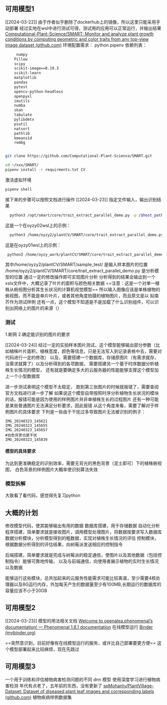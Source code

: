
## 可用模型1
[[2024-03-22]]
由于作者似乎删除了dockerhub上的镜像，所以这里只能采用手动部署
经过实地在wsl中进行测试可得，测试用的应用可以正常运行，并输出结果
[Computational-Plant-Science/SMART: Monitor and analyze plant growth conditions by computing geometric and color traits from any top-view image dataset (github.com)](https://github.com/Computational-Plant-Science/SMART)
环境配置需求：
python
pipenv
依赖列表：
```txt
	 numpy
    Pillow
    scipy
    scikit-image==0.19.3
    scikit-learn
    matplotlib
    pandas
    pytest
    opencv-python-headless
    openpyxl
    imutils
    numba
    skan
    tabulate
    pylibdmtx
    psutil
    natsort
    pathlib
    kmeans1d
    rembg
```

```sh

git clone https://github.com/Computational-Plant-Science/SMART.git

```
```sh
cd ~/xxx/SMART/
pipenv install -r requirments.txt CV
```


激活虚拟环境
```sh
pipenv shell
```

接下来的步骤可以按照文档进行操作
[[2024-03-23]]
指定文件输入，输出识别结果

```sh
  python3 /opt/smart/core/trait_extract_parallel_demo.py -p /$host_path/SMART/sample_test/
```
这是一个在oyzy02wsl上的示例：
```sh
  python3 /home/oyzy2/plantCV/SMART/core/trait_extract_parallel_demo.py -p /home/oyzy2/plantCV/SMART/sample_test/
```
这是在oyzy01wsl上的示例：
```sh
 python3 /home/oyzy_work/plantCV/SMART/core/trait_extract_parallel_demo.py -p /home/oyzy_work/plantCV/SMART/sample_test/

```
其中/home/oyzy2/plantCV/SMART/sample_test/ 是输入样本图片的位置
/home/oyzy2/plantCV/SMART/core/trait_extract_parallel_demo.py 是分析模型的位置
通过一定的修改操作即可实现图片分析
分析得到的结果会输出到一个xslx文件中，大概记录了叶片的面积与颜色相关数据
==注意：这是一个对单一植株从俯视图分析其生长状况的计算机视觉模型==
所以输入图像应该是单株植物的俯视图，而不能是单片叶片，或者其他角度拍摄的植物图片，而且原文是以 拟南芥作为测试样例
还有一点，这个模型不知道是不是加载了什么识别组件，可以识别出网络上的图片的来源（）

### 测试
1.断网
2.确定能识别的图片的要求

[[2024-03-24]]
经过一定的实拍样本图片测试，这个模型能够输出部分参数（比如植株叶片面积，植株宽度，颜色等信息，只是无法写入到记录表格中去，需要对代码进行一定的修改）
以及，需要搭建一个数据库，存储原图片（有需求就存，没需求就算了）以及分析得到的各项数据，
需要搭建另一个基于时序数据分析植株生长情况的模型，
还有就是要确定多大的云服务器的性能能够支撑这个模型加上一个小型数据库


进一步测试表明这个模型不太稳定，
跑到第三张图片的时候就报错了，需要查阅官方文档进行进一步了解
如果说这个模型自带按照时序分析植物生长状况的模块的话，报错可能是因为使用的样例图片并非单植株生长的过程图片
还有一种可能是某些普通图片无法满足分析要求，因此报错
从这个角度来看，需要了解对于样例图片的具体要求
下列是一些由于干扰过多导致图片无法被识别的例子：
```
IMG_20240323_145621
IMG_20240323_145655
IMG_20240323_145657
#白色背景也是干扰
IMG_20240323_145839

```
#### 模型的具体要求
为达到更准确稳定的识别效率，需要无背光的黑色背景（泥土即可）下的植株俯视图，
白色背景的样例图片大概率使识别算法失效


### 模型拆解
大致看了看代码，感觉得先复习python
## 大概的计划
修改模型代码，使其能够输出有用的数据
数据库搭建，用于存储数据
自动化分析程序搭建，简单要求就是接收图片，调用模型处理图片，将数据按要求写入数据库
数据分析模块，分析模型得到的粗数据，实现对植株生长情况的评估
控制模块，根据数据分析得到的评估结果，向树莓派发送相应的控制指令

后端搭建，简单要求就是完成与树莓派的稳定通信，使图片以及其他数据（包括控制指令）能够可靠地传输，
以及与前端通信，向使用者展示植物的实时生长情况以及数据

能够运行这些模块，总共加起来的云服务性能需求可能比较离谱，至少需要4核处理器以及8G运行内存，外加每天产生的数据量至少有100MB,长期运行的数据库的容量应该不小于20GB


## 可用模型2
[[2024-03-23]]
模型的用法相关文档
[Welcome to openalea.phenomenal’s documentation! — Phenomenal 1.8.1 documentation](https://phenomenal.readthedocs.io/en/latest/)
在线模型运行
[Binder (mybinder.org)](https://mybinder.org/v2/gh/openalea/phenomenal/master?filepath=examples)

==突然意识到，目前好像有在线模型运行的服务，或许比自己部署要更方便==
这个模型部署起来比较麻烦，现在先跳过

## 可用模型3
一个用于训练和评估植物病害检测问题的不同 dnn 模型
使用深度学习进行植物病害检测
年代有点老了，五年前的东西，没有更新了
[spMohanty/PlantVillage-Dataset: Dataset of diseased plant leaf images and corresponding labels (github.com)](https://github.com/spMohanty/PlantVillage-Dataset)
植物疾病样例数据集
